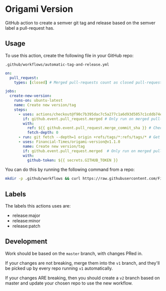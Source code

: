 
# Origami Version

GitHub action to create a semver git tag and release based on the semver label a pull-request has.


## Usage

To use this action, create the following file in your GitHub repo:

```
.github/workflows/automatic-tag-and-release.yml
```

```yml
on:
  pull_request:
    types: [closed] # Merged pull-requests count as closed pull-requests.

jobs:
  create-new-version:
    runs-on: ubuntu-latest
    name: Create new version/tag
    steps:
      - uses: actions/checkout@f90c7b395dac7c5a277c1a6d93d5057c1cddb74e
        if: github.event.pull_request.merged # Only run on merged pull-requests
        with:
          ref: ${{ github.event.pull_request.merge_commit_sha }} # Checkout the merged commit
          fetch-depth: 0
      - run: git fetch --depth=1 origin +refs/tags/*:refs/tags/* # Get all tags from the origin
      - uses: Financial-Times/origami-version@v1.1.0
        name: Create new version/tag
        if: github.event.pull_request.merged  # Only run on merged pull-requests
        with:
          github-token: ${{ secrets.GITHUB_TOKEN }}
```

You can do this by running the following command from a repo:

```bash
mkdir -p .github/workflows && curl https://raw.githubusercontent.com/Financial-Times/origami-labels/v1.0.0/example.yml --output .github/workflows/automatic-tag-and-release.yml
```


## Labels

The labels this actions uses are:

- release:major
- release:minor
- release:patch

## Development

Work should be based on the `master` branch, with changes PRed in.

If your changes are not breaking, merge them into the `v1` branch, and they'll be picked up by every repo running `v1` automatically.

If your changes ARE breaking, then you should create a `v2` branch based on master and update your chosen repo to use the new workflow.
